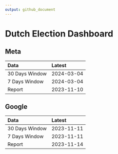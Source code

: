 ```yaml
---
output: github_document
---
```


# Dutch Election Dashboard



## Meta


|Data           |Latest     |
|:--------------|:----------|
|30 Days Window |2024-03-04 |
|7 Days Window  |2024-03-04 |
|Report         |2023-11-10 |

## Google


|Data           |Latest     |
|:--------------|:----------|
|30 Days Window |2023-11-11 |
|7 Days Window  |2023-11-11 |
|Report         |2023-11-14 |
